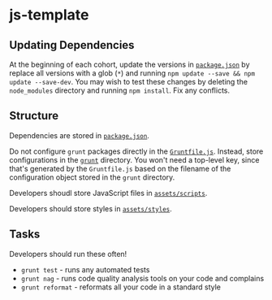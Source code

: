# js-template

## Updating Dependencies

At the beginning of each cohort, update the versions in
[`package.json`](package.json) by replace all versions with a glob (`*`) and
running `npm update --save && npm update --save-dev`. You may wish to test these
changes by deleting the `node_modules` directory and running `npm install`.
Fix any conflicts.

## Structure

Dependencies are stored in [`package.json`](package.json).

Do not configure `grunt` packages directly in the
[`Gruntfile.js`](Gruntfile.js). Instead, store configurations in the
[`grunt`](grunt) directory. You won't need a top-level key, since that's
generated by the `Gruntfile.js` based on the filename of the configuration
object stored in the `grunt` directory.

Developers shoudl store JavaScript files in [`assets/scripts`](assets/scripts).

Developers should store styles in [`assets/styles`](assets/styles).

## Tasks

Developers should run these often!

-   `grunt test` - runs any automated tests
-   `grunt nag` - runs code quality analysis tools on your code and complains
-   `grunt reformat` - reformats all your code in a standard style
